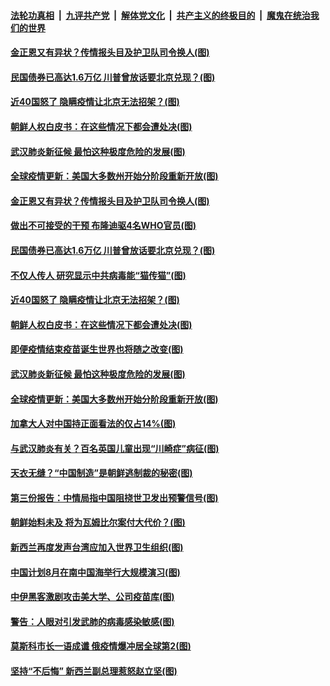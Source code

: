 

####  [法轮功真相](../../../../basic/blob/master/README.md?t=05161431) &nbsp;|&nbsp; [九评共产党](../../../../9ping.md/blob/master/README.md?t=05161431) &nbsp;|&nbsp; [解体党文化](../../../../jtdwh.md/blob/master/README.md?t=05161431)  &nbsp;|&nbsp; [共产主义的终极目的](../../../../gczydzjmd.md/blob/master/README.md?t=05161431) &nbsp;|&nbsp; [魔鬼在统治我们的世界](../../../../mgztzwmdsj.md/blob/master/README.md?t=05161431) 

#### [金正恩又有异状？传情报头目及护卫队司令换人(图)](../pages/p9/933374.md?t=05161431) 

#### [民国债券已高达1.6万亿 川普曾放话要北京兑现？(图)](../pages/p9/933409.md?t=05161431) 

#### [近40国怒了 隐瞒疫情让北京无法招架？(图)](../pages/p9/933334.md?t=05161431) 

#### [朝鲜人权白皮书：在这些情况下都会遭处决(图)](../pages/p9/933253.md?t=05161431) 

#### [武汉肺炎新征候 最怕这种极度危险的发展(图)](../pages/p9/933247.md?t=05161431) 

#### [全球疫情更新：美国大多数州开始分阶段重新开放(图)](../pages/p9/933278.md?t=05161431) 

#### [金正恩又有异状？传情报头目及护卫队司令换人(图)](../pages/p9/933374.md?t=05161431) 

#### [做出不可接受的干预 布隆迪驱4名WHO官员(图)](../pages/p9/933365.md?t=05161431) 

#### [民国债券已高达1.6万亿 川普曾放话要北京兑现？(图)](../pages/p9/933409.md?t=05161431) 

#### [不仅人传人 研究显示中共病毒能“猫传猫”(图)](../pages/p9/933156.md?t=05161431) 

#### [近40国怒了 隐瞒疫情让北京无法招架？(图)](../pages/p9/933334.md?t=05161431) 

#### [朝鲜人权白皮书：在这些情况下都会遭处决(图)](../pages/p9/933253.md?t=05161431) 

#### [即便疫情结束疫苗诞生世界也将随之改变(图)](../pages/p9/933300.md?t=05161431) 

#### [武汉肺炎新征候 最怕这种极度危险的发展(图)](../pages/p9/933247.md?t=05161431) 

#### [全球疫情更新：美国大多数州开始分阶段重新开放(图)](../pages/p9/933278.md?t=05161431) 

#### [加拿大人对中国持正面看法的仅占14%(图)](../pages/p9/933261.md?t=05161431) 

#### [与武汉肺炎有关？百名英国儿童出现“川崎症”病征(图)](../pages/p9/933201.md?t=05161431) 

#### [天衣无缝？“中国制造”是朝鲜逃制裁的秘密(图)](../pages/p9/933141.md?t=05161431) 

#### [第三份报告：中情局指中国阻挠世卫发出预警信号(图)](../pages/p9/933192.md?t=05161431) 

#### [朝鲜始料未及 将为瓦姆比尔案付大代价？(图)](../pages/p9/933145.md?t=05161431) 

#### [新西兰再度发声台湾应加入世界卫生组织(图)](../pages/p9/933190.md?t=05161431) 

#### [中国计划8月在南中国海举行大规模演习(图)](../pages/p9/933189.md?t=05161431) 

#### [中伊黑客激剧攻击美大学、公司疫苗库(图)](../pages/p9/933187.md?t=05161431) 

#### [警告：人眼对引发武肺的病毒感染敏感(图)](../pages/p9/933083.md?t=05161431) 

#### [莫斯科市长一语成谶 俄疫情爆冲居全球第2(图)](../pages/p9/933038.md?t=05161431) 

#### [坚持“不后悔” 新西兰副总理惹怒赵立坚(图)](../pages/p9/933031.md?t=05161431) 

